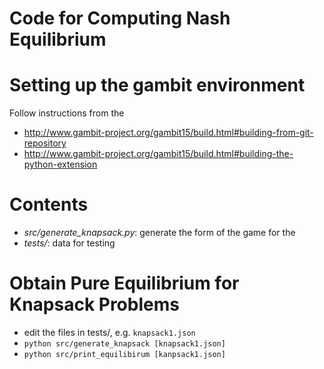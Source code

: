 Code for Computing Nash Equilibrium 
=======

# Setting up the gambit environment
Follow instructions from the 
- http://www.gambit-project.org/gambit15/build.html#building-from-git-repository
- http://www.gambit-project.org/gambit15/build.html#building-the-python-extension

# Contents  
- *src/generate_knapsack.py*: generate the form of the game for the 
- *tests/*: data for testing 

# Obtain Pure Equilibrium for Knapsack Problems 
- edit the files in tests/, e.g. `knapsack1.json`
- `python src/generate_knapsack [knapsack1.json]`
- `python src/print_equilibirum [kanpsack1.json]`
